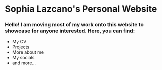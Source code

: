 # Sophia Lazcano's Personal Website

### Hello! I am moving most of my work onto this website to showcase for anyone interested. Here, you can find:

* My CV
* Projects
* More about me
* My socials
* and more...
